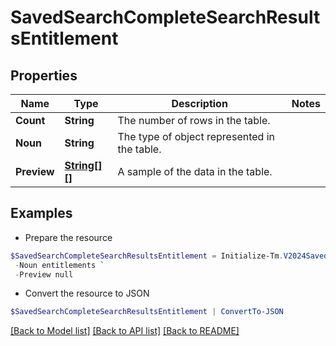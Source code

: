 # SavedSearchCompleteSearchResultsEntitlement
## Properties

Name | Type | Description | Notes
------------ | ------------- | ------------- | -------------
**Count** | **String** | The number of rows in the table. | 
**Noun** | **String** | The type of object represented in the table. | 
**Preview** | [**String[][]**](Array.md) | A sample of the data in the table. | 

## Examples

- Prepare the resource
```powershell
$SavedSearchCompleteSearchResultsEntitlement = Initialize-Tm.V2024SavedSearchCompleteSearchResultsEntitlement  -Count 2 `
 -Noun entitlements `
 -Preview null
```

- Convert the resource to JSON
```powershell
$SavedSearchCompleteSearchResultsEntitlement | ConvertTo-JSON
```

[[Back to Model list]](../README.md#documentation-for-models) [[Back to API list]](../README.md#documentation-for-api-endpoints) [[Back to README]](../README.md)

